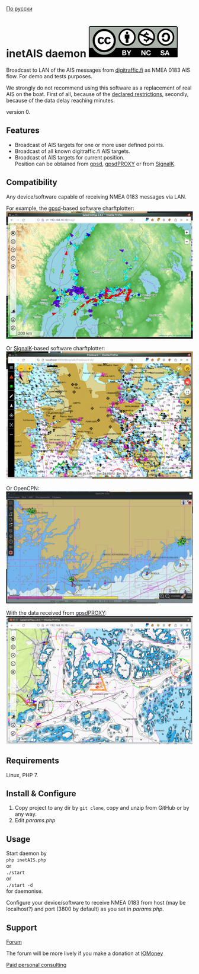 [По русски](README.ru-RU.md)
# inetAIS daemon [![License: CC BY-NC-SA 4.0](screenshots/Cc-by-nc-sa_icon.svg)](https://creativecommons.org/licenses/by-nc-sa/4.0/deed.en)
Broadcast to LAN of the AIS messages from [digitraffic.fi](https://www.digitraffic.fi/en/marine-traffic/ais/) as NMEA 0183 AIS flow. For demo and tests purposes.  

We strongly do not recommend using this software  as a replacement of real AIS on the boat. First of all, because of the [declared restrictions](https://www.digitraffic.fi/en/marine-traffic/ais/), secondly, because of the data delay reaching minutes.


version 0.

## Features
- Broadcast of AIS targets for one or more user defined points.
- Broadcast of all known digitraffic.fi AIS targets.
- Broadcast of AIS targets for current position.  
Position can be obtained from [gpsd](https://gpsd.io/), [gpsdPROXY](https://github.com/VladimirKalachikhin/gpsdPROXY) or from [SignalK](https://signalk.org/).

## Compatibility
Any device/software capable of receiving NMEA 0183 messages via LAN.  

For example, the [gpsd](https://gpsd.io/)-based software charftplotter:  
![GaladrielMap](screenshots/s0.jpeg)  

Or [SignalK](https://signalk.org/)-based software charftplotter:  
![freeboard](screenshots/s1.jpeg)  

Or OpenCPN:  
![OpenCPN](screenshots/s2.jpeg)  

With the data received from [gpsdPROXY](https://github.com/VladimirKalachikhin/gpsdPROXY):  
![OpenCPN](screenshots/s3.png)  

## Requirements
Linux, PHP 7.

## Install & Configure
1) Copy project to any dir by `git clone`, copy and unzip from GitHub or by any way.  
2) Edit *params.php*

## Usage
Start daemon by  
`php inetAIS.php`  
or  
`./start`  
or  
`./start -d`  
for daemonise.  

Configure your device/software to receive NMEA 0183 from host (may be localhost?) and port (3800 by default) as you set in *params.php*. 

## Support
[Forum](https://github.com/VladimirKalachikhin/Galadriel-map/discussions)

The forum will be more lively if you make a donation at [ЮMoney](https://sobe.ru/na/galadrielmap)

[Paid personal consulting](https://kwork.ru/it-support/20093939/galadrielmap-installation-configuration-and-usage-consulting)  
